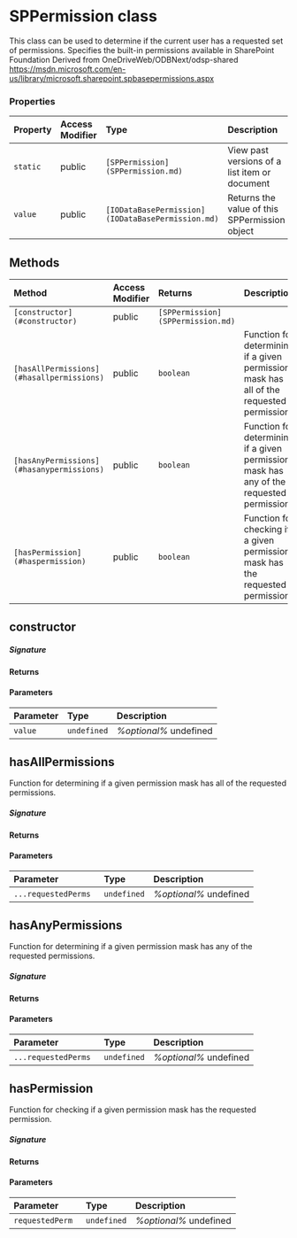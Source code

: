 # SPPermission class

This class can be used to determine if the current user has a requested set of permissions. 
Specifies the built-in permissions available in SharePoint Foundation 
Derived from OneDriveWeb/ODBNext/odsp-shared 
https://msdn.microsoft.com/en-us/library/microsoft.sharepoint.spbasepermissions.aspx


### Properties

| Property	   | Access Modifier | Type	| Description|
|:-------------|:----|:-------|:-----------|
|`static`     | public | `[SPPermission](SPPermission.md)` | View past versions of a list item or document |
|`value`     | public | `[IODataBasePermission](IODataBasePermission.md)` | Returns the value of this SPPermission object |




## Methods

| Method	   | Access Modifier | Returns	| Description|
|:-------------|:----|:-------|:-----------|
|`[constructor](#constructor) `     | public | `[SPPermission](SPPermission.md)` |  |
|`[hasAllPermissions](#hasallpermissions) `     | public | `boolean` | Function for determining if a given permission mask has all of the requested permissions |
|`[hasAnyPermissions](#hasanypermissions) `     | public | `boolean` | Function for determining if a given permission mask has any of the requested permissions |
|`[hasPermission](#haspermission) `     | public | `boolean` | Function for checking if a given permission mask has the requested permission |




## constructor



##### Signature

#### Returns

#### Parameters


| Parameter	   | Type    | Description |
|:-------------|:---------------|:------------|
| `value `    | `undefined` | _%optional%_ undefined |


## hasAllPermissions

Function for determining if a given permission mask has all of the requested permissions.

##### Signature

#### Returns

#### Parameters


| Parameter	   | Type    | Description |
|:-------------|:---------------|:------------|
| `...requestedPerms `    | `undefined` | _%optional%_ undefined |


## hasAnyPermissions

Function for determining if a given permission mask has any of the requested permissions.

##### Signature

#### Returns

#### Parameters


| Parameter	   | Type    | Description |
|:-------------|:---------------|:------------|
| `...requestedPerms `    | `undefined` | _%optional%_ undefined |


## hasPermission

Function for checking if a given permission mask has the requested permission.

##### Signature

#### Returns

#### Parameters


| Parameter	   | Type    | Description |
|:-------------|:---------------|:------------|
| `requestedPerm `    | `undefined` | _%optional%_ undefined |

